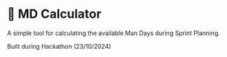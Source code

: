 # 🧮 MD Calculator
A simple tool for calculating the available Man Days during Sprint Planning.

Built during Hackathon (23/10/2024)
